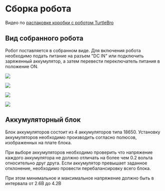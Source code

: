 # Сборка робота

Видео по [распаковке коробки с роботом TurtleBro](https://youtu.be/jQnDnTkWb7U)

## Вид собранного робота

Робот поставляется в собранном виде. Для включения робота необходимо подать питание на разъем "DC IN" или подключить заряженный аккумулятор, а затем перевести переключатель питания в положение ON.

![](../.gitbook/assets/IMG\_0716.JPG)

![](../.gitbook/assets/IMG\_0719.JPG)

![](../.gitbook/assets/IMG\_0718.JPG)

![](../.gitbook/assets/IMG\_0717.JPG)

## Аккумуляторный блок

Блок аккумуляторов состоит из 4 аккумуляторов типа 18650. Установку аккумуляторов необходимо производить согласно полюсов, изображенных на плате блока.

При выборе аккумуляторов необходимо проверить что напряжение каждого аккумулятора не должно отличать на более чем 0.2 вольта относительно друг друга. Если аккумулятор превышает заданное отклонение, необходимо провести перебалансировку всего блока.

При этом минимальное и максимальное напряжение должно быть в интервала от 2.6В до 4.2В
